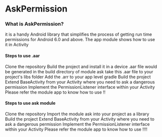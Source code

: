 # AskPermission

### What is AskPermission?
it is a handy Android library that simplifies the process of getting run time permissions for Android 6.0 and above. 
The app module shows how to use it in Activity


#### Steps to use .aar
Clone the repository
Build the project and install it in a device
.aar file would be generated in the build directory of module ask
take this .aar file to your project's libs folder
Add the .arr to your app level gradle
Build the project
Extend BaseActivity from your Activity where you need to ask a dangerous permission
Implement the PermissionListener interface within your Activity
Please refer the module app to know how to use !!


#### Steps to use ask module
Clone the repository
Import the module ask into your project as a library
Build the project
Extend BaseActivity from your Activity where you need to ask a dangerous permission
Implement the PermissionListener interface within your Activity
Please refer the module app to know how to use !!!!
